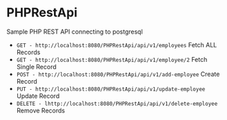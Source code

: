 # PHPRestApi
Sample PHP REST API connecting to postgresql

* `GET - http://localhost:8080/PHPRestApi/api/v1/employees` Fetch ALL Records
* `GET - http://localhost:8080/PHPRestApi/api/v1/employee/2` Fetch Single Record
* `POST - http://localhost:8080/PHPRestApi/api/v1/add-employee` Create Record
* `PUT - http://localhost:8080/PHPRestApi/api/v1/update-employee` Update Record
* `DELETE - lhttp://localhost:8080/PHPRestApi/api/v1/delete-employee` Remove Records

